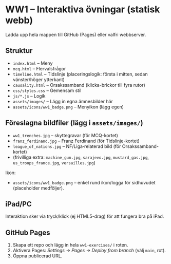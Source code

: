 
# WW1 – Interaktiva övningar (statisk webb)

Ladda upp hela mappen till GitHub (Pages) eller valfri webbserver.

## Struktur
- `index.html` – Meny
- `mcq.html` – Flervalsfrågor
- `timeline.html` – Tidslinje (placeringslogik: första i mitten, sedan vänster/höger ytterkant)
- `causality.html` – Orsakssamband (klicka-brickor till fyra rutor)
- `css/styles.css` – Gemensam stil
- `js/*.js` – Logik
- `assets/images/` – Lägg in egna ämnesbilder här
- `assets/icons/ww1_badge.png` – Menyikon (lägg egen)

## Föreslagna bildfiler (lägg i `assets/images/`)
- `ww1_trenches.jpg` – skyttegravar (för MCQ-kortet)
- `franz_ferdinand.jpg` – Franz Ferdinand (för Tidslinje-kortet)
- `league_of_nations.jpg` – NF/Liga‑relaterad bild (för Orsakssamband-kortet)
- (frivilliga extra: `machine_gun.jpg`, `sarajevo.jpg`, `mustard_gas.jpg`, `us_troops_france.jpg`, `versailles.jpg`)

Ikon:
- `assets/icons/ww1_badge.png` – enkel rund ikon/logga för sidhuvudet (placeholder medföljer).

## iPad/PC
Interaktion sker via tryck/klick (ej HTML5-drag) för att fungera bra på iPad.

## GitHub Pages
1) Skapa ett repo och lägg in hela `ww1-exercises/` i roten.
2) Aktivera Pages: *Settings → Pages → Deploy from branch* (välj `main`, rot).
3) Öppna publicerad URL.

